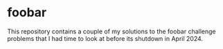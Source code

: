 # foobar

This repository contains a couple of my solutions to the foobar challenge problems that I had time to look at before its shutdown in April 2024.

